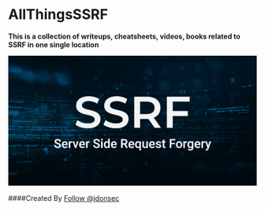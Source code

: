 # AllThingsSSRF
**This is a collection of writeups, cheatsheets, videos, books related to SSRF in one single location**

![SSRF Logo](/images/ssrf.jpg)

####Created By
<a class="twitter-follow-button"
  href="https://twitter.com/TwitterDev">
Follow @jdonsec</a>